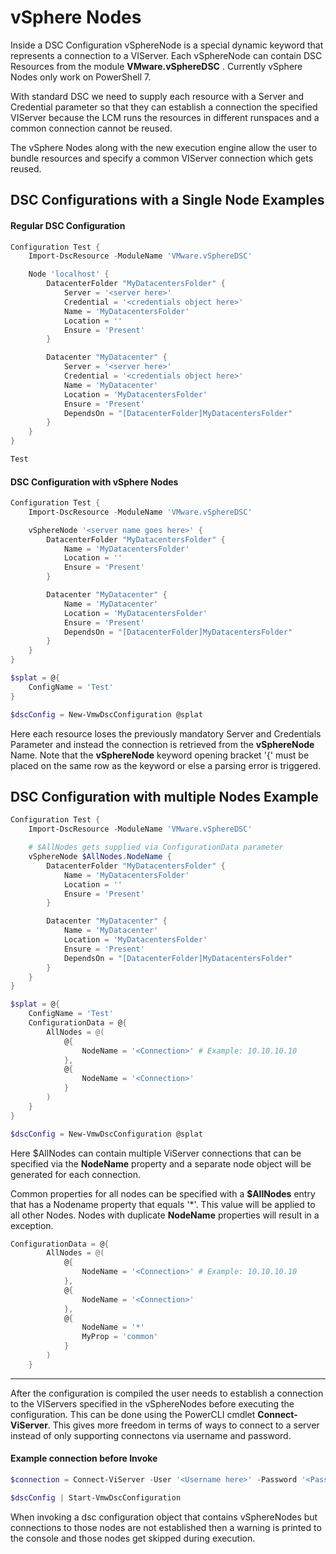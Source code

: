 # vSphere Nodes
Inside a DSC Configuration vSphereNode is a special dynamic keyword that represents a connection to a VIServer. Each vSphereNode can contain DSC Resources from the module **VMware.vSphereDSC** . Currently vSphere Nodes only work on PowerShell 7.

With standard DSC we need to supply each resource with a Server and Credential parameter so that they can establish a connection the specified VIServer because the LCM runs the resources in different runspaces and a common connection cannot be reused.

The vSphere Nodes along with the new execution engine allow the user to bundle resources and specify a common VIServer connection which gets reused.

## DSC Configurations with a Single Node Examples

#### Regular DSC Configuration
```powershell
Configuration Test {
    Import-DscResource -ModuleName 'VMware.vSphereDSC'

    Node 'localhost' {
        DatacenterFolder "MyDatacentersFolder" {
            Server = '<server here>'
            Credential = '<credentials object here>'
            Name = 'MyDatacentersFolder'
            Location = ''
            Ensure = 'Present'
        }

        Datacenter "MyDatacenter" {
            Server = '<server here>'
            Credential = '<credentials object here>'
            Name = 'MyDatacenter'
            Location = 'MyDatacentersFolder'
            Ensure = 'Present'
            DependsOn = "[DatacenterFolder]MyDatacentersFolder"
        }
    }
}

Test
```

#### DSC Configuration with vSphere Nodes
```powershell
Configuration Test {
    Import-DscResource -ModuleName 'VMware.vSphereDSC'

    vSphereNode '<server name goes here>' {
        DatacenterFolder "MyDatacentersFolder" {
            Name = 'MyDatacentersFolder'
            Location = ''
            Ensure = 'Present'
        }

        Datacenter "MyDatacenter" {
            Name = 'MyDatacenter'
            Location = 'MyDatacentersFolder'
            Ensure = 'Present'
            DependsOn = "[DatacenterFolder]MyDatacentersFolder"
        }
    }
}

$splat = @{
    ConfigName = 'Test'
}

$dscConfig = New-VmwDscConfiguration @splat
```

Here each resource loses the previously mandatory Server and Credentials Parameter and instead the connection is retrieved from the **vSphereNode** Name. Note that the **vSphereNode** keyword opening bracket '{' must be placed on the same row as the keyword or else a parsing error is triggered.

## DSC Configuration with multiple Nodes Example
```powershell
Configuration Test {
    Import-DscResource -ModuleName 'VMware.vSphereDSC'

    # $AllNodes gets supplied via ConfigurationData parameter
    vSphereNode $AllNodes.NodeName {
        DatacenterFolder "MyDatacentersFolder" {
            Name = 'MyDatacentersFolder'
            Location = ''
            Ensure = 'Present'
        }

        Datacenter "MyDatacenter" {
            Name = 'MyDatacenter'
            Location = 'MyDatacentersFolder'
            Ensure = 'Present'
            DependsOn = "[DatacenterFolder]MyDatacentersFolder"
        }
    }
}

$splat = @{
    ConfigName = 'Test'
    ConfigurationData = @{
        AllNodes = @(
            @{
                NodeName = '<Connection>' # Example: 10.10.10.10
            },
            @{
                NodeName = '<Connection>'
            }
        )
    }
}

$dscConfig = New-VmwDscConfiguration @splat
```
Here $AllNodes can contain multiple ViServer connections that can be specified via the **NodeName** property and a separate node object will be generated for each connection.

Common properties for all nodes can be specified with a **$AllNodes** entry that has a Nodename property that equals '*'. This value will be applied to all other Nodes. Nodes with duplicate **NodeName** properties will result in a exception.
```powershell
ConfigurationData = @{
        AllNodes = @(
            @{
                NodeName = '<Connection>' # Example: 10.10.10.10
            },
            @{
                NodeName = '<Connection>'
            },
            @{
                NodeName = '*'
                MyProp = 'common'
            }
        )
    }
```
---

After the configuration is compiled the user needs to establish a connection to the VIServers specified in the vSphereNodes before executing the configuration. This can be done using the PowerCLI cmdlet **Connect-ViServer**. This gives more freedom in terms of ways to connect to a server instead of only supporting connectons via username and password.

#### Example connection before Invoke
```powershell
$connection = Connect-ViServer -User '<Username here>' -Password '<Password here>' -Server '<vSphereNode server name here>'

$dscConfig | Start-VmwDscConfiguration
```

When invoking a dsc configuration object that contains vSphereNodes but connections to those nodes are not established then a warning is printed to the console and those nodes get skipped during execution.
